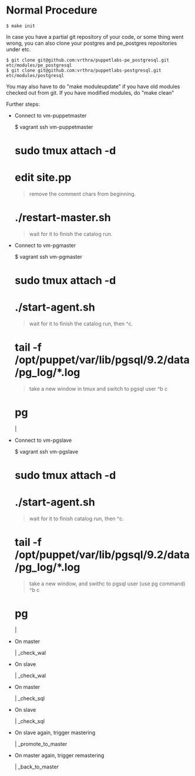 Normal Procedure
==================

    $ make init

In case you have a partial git repository of your code, or some thing went wrong, you can also clone
your postgres and pe_postgres repositories under etc.

    $ git clone git@github.com:vrthra/puppetlabs-pe_postgresql.git etc/modules/pe_postgresql
    $ git clone git@github.com:vrthra/puppetlabs-postgresql.git etc/modules/postgresql

You may also have to do "make moduleupdate" if you have old modules checked out from git.
If you have modified modules, do "make clean"

Further steps:

* Connect to vm-puppetmaster

    $ vagrant ssh vm-puppetmaster
    # sudo tmux attach -d
    # edit site.pp
    > remove the comment chars from beginning.
    # ./restart-master.sh
    > wait for it to finish the catalog run.


* Connect to vm-pgmaster

    $ vagrant ssh vm-pgmaster
    # sudo tmux attach -d
    # ./start-agent.sh
    > wait for it to finish the catalog run, then ^c.
    # tail -f /opt/puppet/var/lib/pgsql/9.2/data/pg_log/*.log
    > take a new window in tmux and switch to pgsql user
    ^b c
    # pg
    |

* Connect to vm-pgslave

    $ vagrant ssh vm-pgslave
    # sudo tmux attach -d
    # ./start-agent.sh
    > wait for it to finish catalog run, then ^c.
    # tail -f /opt/puppet/var/lib/pgsql/9.2/data/pg_log/*.log
    > take a new window, and swithc to pgsql user (use pg command)
    ^b c
    # pg
    |

* On master

    | _check_wal

* On slave

    | _check_wal

* On master

    | _check_sql

* On slave

    | _check_sql

* On slave again, trigger mastering

    | _promote_to_master

* On master again, trigger remastering

    | _back_to_master

